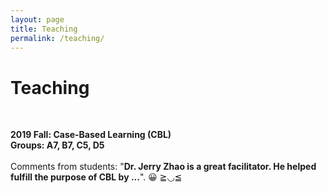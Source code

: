 ```yaml
---
layout: page
title: Teaching
permalink: /teaching/
--- 
```


# Teaching<br>
 <br>
 
 **2019 Fall: Case-Based Learning (CBL)** <br> 
 **Groups: A7, B7, C5, D5** <br>
  <br>
  Comments from students: "**Dr. Jerry Zhao is a great facilitator. He helped fulfill the purpose of CBL by ...**". 😀 ≧◡≦ <br>
  <br>
  

